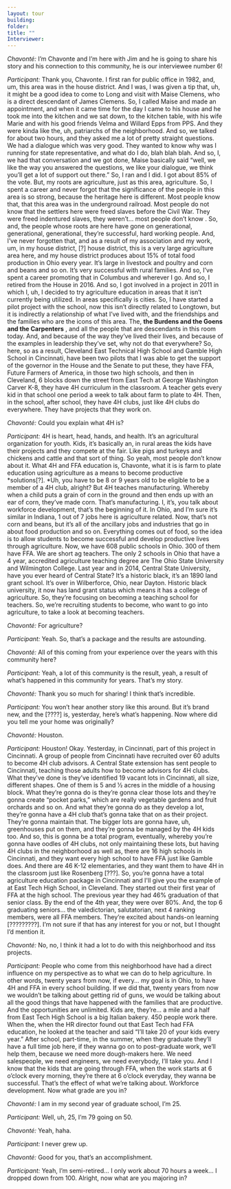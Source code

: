 ```yaml
---
layout: tour
building: 
folder: 
title: ""
Interviewer: 
---
```


*Chavonté:* I’m Chavonte and I’m here with Jim and he is going to share his story and his connection to this community, he is our interviewee number 6!

*Participant:* Thank you, Chavonte. I first ran for public office in 1982, and, um, this area was in the house district. And I was, I was given a tip that, uh, it might be a good idea to come to Long and visit with Maise Clemens, who is a direct descendant of James Clemens. So, I called Maise and made an appointment, and when it came time for the day I came to his house and he took me into the kitchen and we sat down, to the kitchen table, with his wife Marie and with his good friends Velma and Willard Epps from PPS. And they were kinda like the, uh, patriarchs of the neighborhood. And so, we talked for about two hours, and they asked me a lot of pretty straight questions. We had a dialogue which was very good. They wanted to know why was I running for state representative, and what do I do, blah blah blah. And so, I, we had that conversation and we got done, Maise basically said “well, we like the way you answered the questions, we like your dialogue, we think you’ll get a lot of support out there.” So, I ran and I did. I got about 85% of the vote. But, my roots are agriculture, just as this area, agriculture. So, I spent a career and never forgot that the significance of the people in this area is so strong, because the heritage here is different. Most people know that, that this area was in the underground railroad. Most people do not know that the settlers here were freed slaves before the Civil War. They were freed indentured slaves, they weren’t... most people don’t know . So, and, the people whose roots are here have gone on generational, generational, generational, they’re successful, hard working people. And, I’ve never forgotten that, and as a result of my association and my work, um, in my house district, [?] house district, this is a very large agriculture area here, and my house district 
produces about 15% of total food production in Ohio every year. It’s large in livestock and poultry and corn and beans and so on. It’s very successful with rural families. And so, I’ve spent a career promoting that in Columbus and wherever I go. And so, I retired from the House in 2016. And so, I got involved in a project in 2011 in which I, uh, I decided to try agriculture education in areas that it isn’t currently being utilized. In areas specifically is cities. So, I have started a pilot project with the school, now this isn’t directly related to Longtown, but it is indirectly a relationship of what I’ve lived with, and the friendships and the families who are the icons of this area. The, **the Burdens and the Goens and the Carpenters** , and all the people that are descendants in this room today. And, and because of the way they’ve lived their lives, and because of the examples in leadership they’ve set, why not do that everywhere? So, here, so as a result, Cleveland East Technical High School and Gamble High School in Cincinnati, have been two pilots that I was able to get the support of the governor in the House and the Senate to put these, they have FFA, Future Farmers of America, in those two high schools, and then in Cleveland, 6 blocks down the street from East Tech at George Washington Carver K-8, they have 4H curriculum in the classroom. A teacher gets every kid in that school one period a week to talk about farm to plate to 4H. Then, in the school, after school, they have 4H clubs, just like 4H clubs do everywhere. They have projects that they work on.

*Chavonté:* Could you explain what 4H is?

*Participant:* 4H is heart, head, hands, and health. It’s an agricultural organization for youth. Kids, it’s basically an, in rural areas the kids have their projects and they compete at the fair. Like pigs and turkeys and chickens and cattle and that sort of thing. So yeah, most people don’t know about it. What 4H and FFA education is, Chavonte, what it is is farm to plate education using 
agriculture as a means to become productive *solutions[?]. *Uh, you have to be 8 or 9 years old to be eligible to be a member of a 4H club, alright? But 4H teaches manufacturing. Whereby when a child puts a grain of corn in the ground and then ends up with an ear of corn, they’ve made corn. That’s manufacturing. I, it’s, you talk about workforce development, that’s the beginning of it. In Ohio, and I’m sure it’s similar in Indiana, 1 out of 7 jobs here is agriculture related. Now, that’s not corn and beans, but it’s all of the ancillary jobs and industries that go in about food production and so on. Everything comes out of food, so the idea is to allow students to become successful and develop productive lives through agriculture. Now, we have 608 public schools in Ohio. 300 of them have FFA. We are short ag teachers. The only 2 schools in Ohio that have a 4 year, accredited agriculture teaching degree are The Ohio State University and Wilmington College. Last year and in 2014, Central State University, have you ever heard of Central State? It’s a historic black, it’s an 1890 land grant school. It’s over in Wilberforce, Ohio, near Dayton. Historic black university, it now has land grant status which means it has a college of agriculture. So, they’re focusing on becoming a teaching school for teachers. So, we’re recruiting students to become, who want to go into agriculture, to take a look at becoming teachers. 

*Chavonté:* For agriculture?

*Participant:* Yeah. So, that’s a package and the results are astounding.

*Chavonté:* All of this coming from your experience over the years with this community here?

*Participant:* Yeah, a lot of this community is the result, yeah, a result of what’s happened in this community for years. That’s my story.

*Chavonté:* Thank you so much for sharing! I think that’s incredible. 

*Participant:* You won’t hear another story like this around. But it’s brand new, and the [????] is, yesterday, here’s what’s happening. Now where did you tell me your home was originally? 

*Chavonté:* Houston.

*Participant:* Houston! Okay. Yesterday, in Cincinnati, part of this project in Cincinnati. A group of people from Cincinnati have recruited over 60 adults to become 4H club advisors. A Central State extension has sent people to Cincinnati, teaching those adults how to become advisors for 4H clubs. What they’ve done is they’ve identified 19 vacant lots in Cincinnati, all size, different shapes. One of them is 5 and 1⁄2 acres in the middle of a housing block. What they’re gonna do is they’re gonna clear those lots and they’re gonna create “pocket parks,” which are really vegetable gardens and fruit orchards and so on. And what they’re gonna do as they develop a lot, they’re gonna have a 4H club that’s gonna take that on as their project. They’re gonna maintain that. The bigger lots are gonna have, uh, greenhouses put on them, and they’re gonna be managed by the 4H kids too. And so, this is gonna be a total program, eventually, whereby you’re gonna have oodles of 4H clubs, not only maintaining these lots, but having 4H clubs in the neighborhood as well as, there are 16 high schools in Cincinnati, and they want every high school to have FFA just like Gamble does. And there are 46 K-12 elementaries, and they want them to have 4H in the classroom just like Rosenberg [???]. So, you’re gonna have a total agriculture education package in Cincinnati and I'll give you the example of at East Tech High School, in Cleveland. They started out their first year of FFA at the high school. The previous year they had 46% graduation of that senior class. By the end of the 4th year, they were over 80%. And, the top 6 graduating seniors... the valedictorian, salutatorian, next 4 ranking 
members, were all FFA members. They’re excited about hands-on learning [?????????]. I’m not sure if that has any interest for you or not, but I thought I’d mention it.

*Chavonté:* No, no, I think it had a lot to do with this neighborhood and itss projects.

*Participant:* People who come from this neighborhood have had a direct influence on my perspective as to what we can do to help agriculture. In other words, twenty years from now, if every... my goal is in Ohio, to have 4H and FFA in every school building. If we did that, twenty years from now we wouldn’t be talking about getting rid of guns, we would be talking about all the good things that have happened with the families that are productive. And the opportunities are unlimited. Kids are, they’re... a mile and a half from East Tech High School is a big Italian bakery. 450 people work there. When the, when the HR director found out that East Tech had FFA education, he looked at the teacher and said “I’ll take 20 of your kids every year.” After school, part-time, in the summer, when they graduate they’ll have a full time job here, if they wanna go on to post-graduate work, we’ll help them, because we need more dough-makers here. We need salespeople, we need engineers, we need everybody, I’ll take you. And I know that the kids that are going through FFA, when the work starts at 6 o’clock every morning, they’re there at 6 o’clock everyday, they wanna be successful. That’s the effect of what we’re talking about. Workforce development. Now what grade are you in? 

*Chavonté:* I am in my second year of graduate school, I’m 25.

*Participant:* Well, uh, 25, I’m 79 going on 50.

*Chavonté:* Yeah, haha.

*Participant:* I never grew up. 

*Chavonté:* Good for you, that’s an accomplishment. 

*Participant:* Yeah, I’m semi-retired... I only work about 70 hours a week... I dropped down from 100. Alright, now what are you majoring in? 